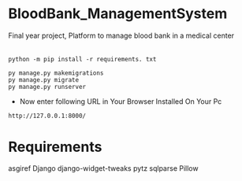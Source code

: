 # BloodBank_ManagementSystem
Final year project, Platform to manage blood bank in a medical center

######
```
python -m pip install -r requirements. txt
```

```
py manage.py makemigrations
py manage.py migrate
py manage.py runserver
```
- Now enter following URL in Your Browser Installed On Your Pc
```
http://127.0.0.1:8000/
```


# Requirements
asgiref
Django
django-widget-tweaks
pytz
sqlparse
Pillow